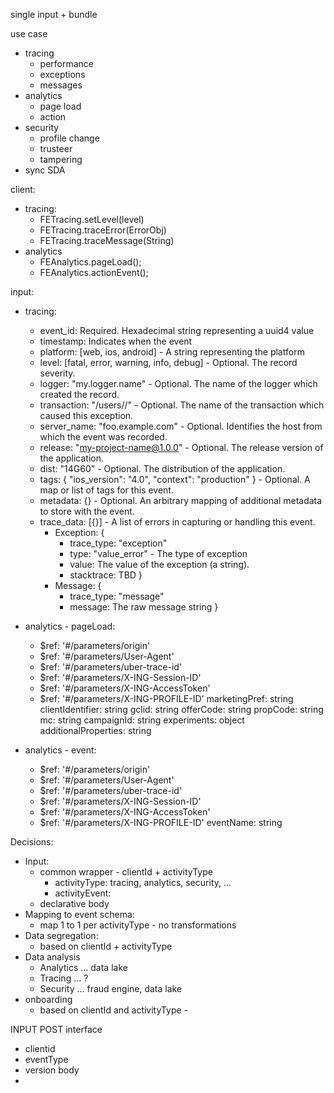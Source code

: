 single input + bundle

use case
- tracing
    - performance
    - exceptions
    - messages
- analytics
    - page load
    - action
- security
    - profile change
    - trusteer
    - tampering
- sync SDA


client:
- tracing: 
    - FETracing.setLevel(level)
    - FETracing.traceError(ErrorObj)
    - FETracing.traceMessage(String)
- analytics
    - FEAnalytics.pageLoad();
    - FEAnalytics.actionEvent();

input:
- tracing:
    - event_id: Required. Hexadecimal string representing a uuid4 value
    - timestamp: Indicates when the event
    - platform: [web, ios, android] - A string representing the platform
    - level: [fatal, error, warning, info, debug] - Optional. The record severity.
    - logger: "my.logger.name" - Optional. The name of the logger which created the record.
    - transaction: "/users/<username>/" - Optional. The name of the transaction which caused this exception.
    - server_name: "foo.example.com" - Optional. Identifies the host from which the event was recorded.
    - release: "my-project-name@1.0.0" - Optional. The release version of the application.
    - dist: "14G60" - Optional. The distribution of the application.
    - tags: { "ios_version": "4.0", "context": "production" } - Optional. A map or list of tags for this event.
    - metadata: {} - Optional. An arbitrary mapping of additional metadata to store with the event.
    - trace_data: [{}] - A list of errors in capturing or handling this event.
        - Exception: {
            - trace_type: "exception"
            - type: "value_error" - The type of exception
            - value: The value of the exception (a string).
            - stacktrace: TBD
        }
        - Message: {
            - trace_type: "message"
            - message: The raw message string
        }
- analytics - pageLoad:
    - $ref: '#/parameters/origin'
    - $ref: '#/parameters/User-Agent'
    - $ref: '#/parameters/uber-trace-id'
    - $ref: '#/parameters/X-ING-Session-ID'
    - $ref: '#/parameters/X-ING-AccessToken'
    - $ref: '#/parameters/X-ING-PROFILE-ID'
    marketingPref: string
    clientIdentifier: string
    gclid: string
    offerCode: string
    propCode: string
    mc: string
    campaignId: string
    experiments: object
    additionalProperties: string

- analytics - event:
    - $ref: '#/parameters/origin'
    - $ref: '#/parameters/User-Agent'
    - $ref: '#/parameters/uber-trace-id'
    - $ref: '#/parameters/X-ING-Session-ID'
    - $ref: '#/parameters/X-ING-AccessToken'
    - $ref: '#/parameters/X-ING-PROFILE-ID'
    eventName: string

Decisions:
- Input: 
    - common wrapper - clientId + activityType
        - activityType: tracing, analytics, security, ...
        - activityEvent: 
    - declarative body
- Mapping to event schema:
    - map 1 to 1 per activityType - no transformations
- Data segregation:
    - based on clientId + activityType
- Data analysis
    - Analytics ... data lake
    - Tracing ... ?
    - Security ... fraud engine, data lake
- onboarding
    - based on clientId and activityType - 
    

INPUT POST
interface
 - clientid
 - eventType
 - version
body
 - 



 